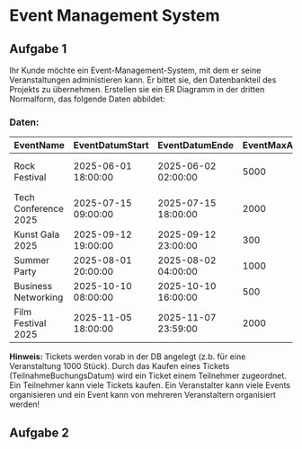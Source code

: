 # Event Management System

## Aufgabe 1

Ihr Kunde möchte ein Event-Management-System, mit dem er seine Veranstaltungen administieren kann. Er bittet sie, den Datenbankteil des Projekts zu übernehmen.
Erstellen sie ein ER Diagramm in der dritten Normalform, das folgende Daten abbildet:

### Daten:

| EventName            | EventDatumStart     | EventDatumEnde      | EventMaxAnzahl | OrtPLZ | OrtName   | OrtLokal       | VeranstalterName   | VeranstalterEMail         | TeilnehmerVorname | TeilnehmerNachname | TeilnehmerEMail             | TicketPreis | TicketTypName | TicketTypBeschreibung                   | TeilnahmeBuchungsdatum |
| -------------------- | ------------------- | ------------------- | -------------- | ------ | --------- | -------------- | ------------------ | ------------------------- | ----------------- | ------------------ | --------------------------- | ----------- | ------------- | --------------------------------------- | ---------------------- |
| Rock Festival        | 2025-06-01 18:00:00 | 2025-06-02 02:00:00 | 5000           | 80331  | München   | Olympiastadion | EventPlus GmbH     | eventplus@rockfest.de     | Max               | Mustermann         | max.mustermann@mail.com     | 120.00      | VIP           | Zugang zum VIP-Bereich und Meet & Greet | 2025-05-01 10:30:00    |
| Tech Conference 2025 | 2025-07-15 09:00:00 | 2025-07-15 18:00:00 | 2000           | 10115  | Berlin    | Messehalle 1   | TechInnovations AG | info@techinnovations.com  | Laura             | Schmidt            | laura.schmidt@tech.com      | 250.00      | Standard      | Eintritt zur Konferenz und Workshops    | 2025-06-20 08:00:00    |
| Kunst Gala 2025      | 2025-09-12 19:00:00 | 2025-09-12 23:00:00 | 300            | 70173  | Stuttgart | Kunstmuseum    | ArtVision e.V.     | kontakt@artvision.de      | Thomas            | Becker             | thomas.becker@kunstmail.com | 150.00      | Regular       | Zugang zur Kunstgalerie und Empfang     | 2025-09-01 11:00:00    |
| Summer Party         | 2025-08-01 20:00:00 | 2025-08-02 04:00:00 | 1000           | 80331  | München   | P1 Club        | PartyEvents UG     | party@p1club.de           | Anna              | Müller             | anna.mueller@mail.com       | 50.00       | Standard      | Eintritt zur Sommerparty mit DJs        | 2025-07-15 14:00:00    |
| Business Networking  | 2025-10-10 08:00:00 | 2025-10-10 16:00:00 | 500            | 50667  | Köln      | Köln Messe     | CorporateConnect   | info@corporateconnect.com | Michael           | Wagner             | michael.wagner@business.com | 100.00      | VIP           | Zugang zu exklusiven Business-Panels    | 2025-09-30 09:00:00    |
| Film Festival 2025   | 2025-11-05 18:00:00 | 2025-11-07 23:59:00 | 2000           | 90402  | Nürnberg  | CineStar Kino  | FilmFest GmbH      | info@filmfest.de          | Sandra            | Hoffmann           | sandra.hoffmann@film.com    | 80.00       | Standard      | Zugang zu allen Filmvorführungen        | 2025-10-15 13:00:00    |

**Hinweis:** Tickets werden vorab in der DB angelegt (z.b. für eine Veranstaltung 1000 Stück). Durch das Kaufen eines Tickets (TeilnahmeBuchungsDatum) wird ein Ticket einem Teilnehmer zugeordnet. Ein Teilnehmer kann viele Tickets kaufen. Ein Veranstalter kann viele Events organisieren und ein Event kann von mehreren Veranstaltern organisiert werden!

## Aufgabe 2
